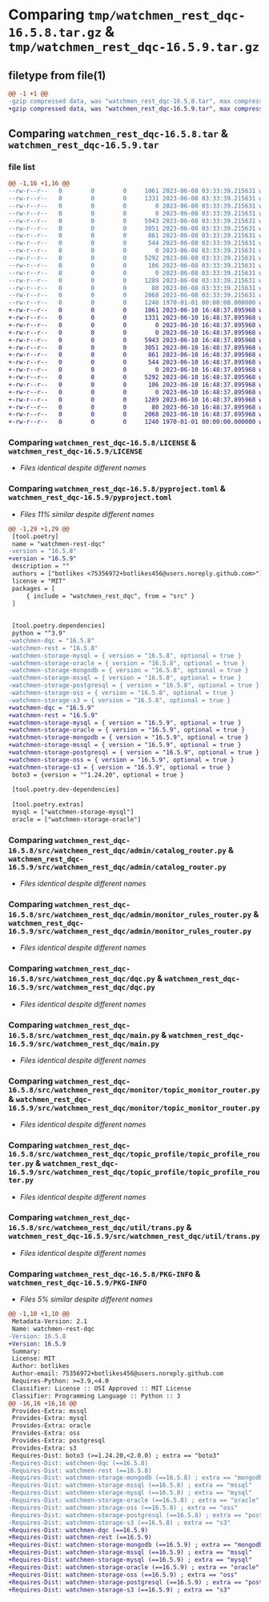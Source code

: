 # Comparing `tmp/watchmen_rest_dqc-16.5.8.tar.gz` & `tmp/watchmen_rest_dqc-16.5.9.tar.gz`

## filetype from file(1)

```diff
@@ -1 +1 @@
-gzip compressed data, was "watchmen_rest_dqc-16.5.8.tar", max compression
+gzip compressed data, was "watchmen_rest_dqc-16.5.9.tar", max compression
```

## Comparing `watchmen_rest_dqc-16.5.8.tar` & `watchmen_rest_dqc-16.5.9.tar`

### file list

```diff
@@ -1,16 +1,16 @@
--rw-r--r--   0        0        0     1061 2023-06-08 03:33:39.215631 watchmen_rest_dqc-16.5.8/LICENSE
--rw-r--r--   0        0        0     1331 2023-06-08 03:33:39.215631 watchmen_rest_dqc-16.5.8/pyproject.toml
--rw-r--r--   0        0        0        0 2023-06-08 03:33:39.215631 watchmen_rest_dqc-16.5.8/src/watchmen_rest_dqc/__init__.py
--rw-r--r--   0        0        0        0 2023-06-08 03:33:39.215631 watchmen_rest_dqc-16.5.8/src/watchmen_rest_dqc/admin/__init__.py
--rw-r--r--   0        0        0     5943 2023-06-08 03:33:39.215631 watchmen_rest_dqc-16.5.8/src/watchmen_rest_dqc/admin/catalog_router.py
--rw-r--r--   0        0        0     3051 2023-06-08 03:33:39.215631 watchmen_rest_dqc-16.5.8/src/watchmen_rest_dqc/admin/monitor_rules_router.py
--rw-r--r--   0        0        0      861 2023-06-08 03:33:39.215631 watchmen_rest_dqc-16.5.8/src/watchmen_rest_dqc/dqc.py
--rw-r--r--   0        0        0      544 2023-06-08 03:33:39.215631 watchmen_rest_dqc-16.5.8/src/watchmen_rest_dqc/main.py
--rw-r--r--   0        0        0        0 2023-06-08 03:33:39.215631 watchmen_rest_dqc-16.5.8/src/watchmen_rest_dqc/monitor/__init__.py
--rw-r--r--   0        0        0     5292 2023-06-08 03:33:39.215631 watchmen_rest_dqc-16.5.8/src/watchmen_rest_dqc/monitor/topic_monitor_router.py
--rw-r--r--   0        0        0      106 2023-06-08 03:33:39.215631 watchmen_rest_dqc-16.5.8/src/watchmen_rest_dqc/settings.py
--rw-r--r--   0        0        0        0 2023-06-08 03:33:39.215631 watchmen_rest_dqc-16.5.8/src/watchmen_rest_dqc/topic_profile/__init__.py
--rw-r--r--   0        0        0     1289 2023-06-08 03:33:39.215631 watchmen_rest_dqc-16.5.8/src/watchmen_rest_dqc/topic_profile/topic_profile_router.py
--rw-r--r--   0        0        0       80 2023-06-08 03:33:39.215631 watchmen_rest_dqc-16.5.8/src/watchmen_rest_dqc/util/__init__.py
--rw-r--r--   0        0        0     2068 2023-06-08 03:33:39.215631 watchmen_rest_dqc-16.5.8/src/watchmen_rest_dqc/util/trans.py
--rw-r--r--   0        0        0     1240 1970-01-01 00:00:00.000000 watchmen_rest_dqc-16.5.8/PKG-INFO
+-rw-r--r--   0        0        0     1061 2023-06-10 16:48:37.895968 watchmen_rest_dqc-16.5.9/LICENSE
+-rw-r--r--   0        0        0     1331 2023-06-10 16:48:37.895968 watchmen_rest_dqc-16.5.9/pyproject.toml
+-rw-r--r--   0        0        0        0 2023-06-10 16:48:37.895968 watchmen_rest_dqc-16.5.9/src/watchmen_rest_dqc/__init__.py
+-rw-r--r--   0        0        0        0 2023-06-10 16:48:37.895968 watchmen_rest_dqc-16.5.9/src/watchmen_rest_dqc/admin/__init__.py
+-rw-r--r--   0        0        0     5943 2023-06-10 16:48:37.895968 watchmen_rest_dqc-16.5.9/src/watchmen_rest_dqc/admin/catalog_router.py
+-rw-r--r--   0        0        0     3051 2023-06-10 16:48:37.895968 watchmen_rest_dqc-16.5.9/src/watchmen_rest_dqc/admin/monitor_rules_router.py
+-rw-r--r--   0        0        0      861 2023-06-10 16:48:37.895968 watchmen_rest_dqc-16.5.9/src/watchmen_rest_dqc/dqc.py
+-rw-r--r--   0        0        0      544 2023-06-10 16:48:37.895968 watchmen_rest_dqc-16.5.9/src/watchmen_rest_dqc/main.py
+-rw-r--r--   0        0        0        0 2023-06-10 16:48:37.895968 watchmen_rest_dqc-16.5.9/src/watchmen_rest_dqc/monitor/__init__.py
+-rw-r--r--   0        0        0     5292 2023-06-10 16:48:37.895968 watchmen_rest_dqc-16.5.9/src/watchmen_rest_dqc/monitor/topic_monitor_router.py
+-rw-r--r--   0        0        0      106 2023-06-10 16:48:37.895968 watchmen_rest_dqc-16.5.9/src/watchmen_rest_dqc/settings.py
+-rw-r--r--   0        0        0        0 2023-06-10 16:48:37.895968 watchmen_rest_dqc-16.5.9/src/watchmen_rest_dqc/topic_profile/__init__.py
+-rw-r--r--   0        0        0     1289 2023-06-10 16:48:37.895968 watchmen_rest_dqc-16.5.9/src/watchmen_rest_dqc/topic_profile/topic_profile_router.py
+-rw-r--r--   0        0        0       80 2023-06-10 16:48:37.895968 watchmen_rest_dqc-16.5.9/src/watchmen_rest_dqc/util/__init__.py
+-rw-r--r--   0        0        0     2068 2023-06-10 16:48:37.895968 watchmen_rest_dqc-16.5.9/src/watchmen_rest_dqc/util/trans.py
+-rw-r--r--   0        0        0     1240 1970-01-01 00:00:00.000000 watchmen_rest_dqc-16.5.9/PKG-INFO
```

### Comparing `watchmen_rest_dqc-16.5.8/LICENSE` & `watchmen_rest_dqc-16.5.9/LICENSE`

 * *Files identical despite different names*

### Comparing `watchmen_rest_dqc-16.5.8/pyproject.toml` & `watchmen_rest_dqc-16.5.9/pyproject.toml`

 * *Files 11% similar despite different names*

```diff
@@ -1,29 +1,29 @@
 [tool.poetry]
 name = "watchmen-rest-dqc"
-version = "16.5.8"
+version = "16.5.9"
 description = ""
 authors = ["botlikes <75356972+botlikes456@users.noreply.github.com>"]
 license = "MIT"
 packages = [
     { include = "watchmen_rest_dqc", from = "src" }
 ]
 
 
 [tool.poetry.dependencies]
 python = "^3.9"
-watchmen-dqc = "16.5.8"
-watchmen-rest = "16.5.8"
-watchmen-storage-mysql = { version = "16.5.8", optional = true }
-watchmen-storage-oracle = { version = "16.5.8", optional = true }
-watchmen-storage-mongodb = { version = "16.5.8", optional = true }
-watchmen-storage-mssql = { version = "16.5.8", optional = true }
-watchmen-storage-postgresql = { version = "16.5.8", optional = true }
-watchmen-storage-oss = { version = "16.5.8", optional = true }
-watchmen-storage-s3 = { version = "16.5.8", optional = true }
+watchmen-dqc = "16.5.9"
+watchmen-rest = "16.5.9"
+watchmen-storage-mysql = { version = "16.5.9", optional = true }
+watchmen-storage-oracle = { version = "16.5.9", optional = true }
+watchmen-storage-mongodb = { version = "16.5.9", optional = true }
+watchmen-storage-mssql = { version = "16.5.9", optional = true }
+watchmen-storage-postgresql = { version = "16.5.9", optional = true }
+watchmen-storage-oss = { version = "16.5.9", optional = true }
+watchmen-storage-s3 = { version = "16.5.9", optional = true }
 boto3 = {version = "^1.24.20", optional = true }
 
 [tool.poetry.dev-dependencies]
 
 [tool.poetry.extras]
 mysql = ["watchmen-storage-mysql"]
 oracle = ["watchmen-storage-oracle"]
```

### Comparing `watchmen_rest_dqc-16.5.8/src/watchmen_rest_dqc/admin/catalog_router.py` & `watchmen_rest_dqc-16.5.9/src/watchmen_rest_dqc/admin/catalog_router.py`

 * *Files identical despite different names*

### Comparing `watchmen_rest_dqc-16.5.8/src/watchmen_rest_dqc/admin/monitor_rules_router.py` & `watchmen_rest_dqc-16.5.9/src/watchmen_rest_dqc/admin/monitor_rules_router.py`

 * *Files identical despite different names*

### Comparing `watchmen_rest_dqc-16.5.8/src/watchmen_rest_dqc/dqc.py` & `watchmen_rest_dqc-16.5.9/src/watchmen_rest_dqc/dqc.py`

 * *Files identical despite different names*

### Comparing `watchmen_rest_dqc-16.5.8/src/watchmen_rest_dqc/main.py` & `watchmen_rest_dqc-16.5.9/src/watchmen_rest_dqc/main.py`

 * *Files identical despite different names*

### Comparing `watchmen_rest_dqc-16.5.8/src/watchmen_rest_dqc/monitor/topic_monitor_router.py` & `watchmen_rest_dqc-16.5.9/src/watchmen_rest_dqc/monitor/topic_monitor_router.py`

 * *Files identical despite different names*

### Comparing `watchmen_rest_dqc-16.5.8/src/watchmen_rest_dqc/topic_profile/topic_profile_router.py` & `watchmen_rest_dqc-16.5.9/src/watchmen_rest_dqc/topic_profile/topic_profile_router.py`

 * *Files identical despite different names*

### Comparing `watchmen_rest_dqc-16.5.8/src/watchmen_rest_dqc/util/trans.py` & `watchmen_rest_dqc-16.5.9/src/watchmen_rest_dqc/util/trans.py`

 * *Files identical despite different names*

### Comparing `watchmen_rest_dqc-16.5.8/PKG-INFO` & `watchmen_rest_dqc-16.5.9/PKG-INFO`

 * *Files 5% similar despite different names*

```diff
@@ -1,10 +1,10 @@
 Metadata-Version: 2.1
 Name: watchmen-rest-dqc
-Version: 16.5.8
+Version: 16.5.9
 Summary: 
 License: MIT
 Author: botlikes
 Author-email: 75356972+botlikes456@users.noreply.github.com
 Requires-Python: >=3.9,<4.0
 Classifier: License :: OSI Approved :: MIT License
 Classifier: Programming Language :: Python :: 3
@@ -16,16 +16,16 @@
 Provides-Extra: mssql
 Provides-Extra: mysql
 Provides-Extra: oracle
 Provides-Extra: oss
 Provides-Extra: postgresql
 Provides-Extra: s3
 Requires-Dist: boto3 (>=1.24.20,<2.0.0) ; extra == "boto3"
-Requires-Dist: watchmen-dqc (==16.5.8)
-Requires-Dist: watchmen-rest (==16.5.8)
-Requires-Dist: watchmen-storage-mongodb (==16.5.8) ; extra == "mongodb"
-Requires-Dist: watchmen-storage-mssql (==16.5.8) ; extra == "mssql"
-Requires-Dist: watchmen-storage-mysql (==16.5.8) ; extra == "mysql"
-Requires-Dist: watchmen-storage-oracle (==16.5.8) ; extra == "oracle"
-Requires-Dist: watchmen-storage-oss (==16.5.8) ; extra == "oss"
-Requires-Dist: watchmen-storage-postgresql (==16.5.8) ; extra == "postgresql"
-Requires-Dist: watchmen-storage-s3 (==16.5.8) ; extra == "s3"
+Requires-Dist: watchmen-dqc (==16.5.9)
+Requires-Dist: watchmen-rest (==16.5.9)
+Requires-Dist: watchmen-storage-mongodb (==16.5.9) ; extra == "mongodb"
+Requires-Dist: watchmen-storage-mssql (==16.5.9) ; extra == "mssql"
+Requires-Dist: watchmen-storage-mysql (==16.5.9) ; extra == "mysql"
+Requires-Dist: watchmen-storage-oracle (==16.5.9) ; extra == "oracle"
+Requires-Dist: watchmen-storage-oss (==16.5.9) ; extra == "oss"
+Requires-Dist: watchmen-storage-postgresql (==16.5.9) ; extra == "postgresql"
+Requires-Dist: watchmen-storage-s3 (==16.5.9) ; extra == "s3"
```

